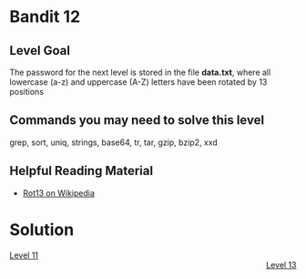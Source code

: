 <html>
<h1>Bandit 12</h1>

<h2 id="level-goal">Level Goal</h2>
<p>The password for the next level is stored in the file <strong>data.txt</strong>,
where all lowercase (a-z) and uppercase (A-Z) letters have been
rotated by 13 positions</p>

<h2 id="commands-you-may-need-to-solve-this-level">Commands you may need to solve this level</h2>
<p>grep, sort, uniq, strings, base64, tr, tar, gzip, bzip2, xxd</p>

<h2 id="helpful-reading-material">Helpful Reading Material</h2>
<ul>
  <li><a href="https://en.wikipedia.org/wiki/Rot13">Rot13 on Wikipedia</a></li>
</ul>


<h1>Solution</h1>
<div style="text-align: left"><a href="./bandit/tasks/bandit11.html">Level 11</a></div>
<div style="text-align: right"><a href="./bandit/tasks/bandit13.html">Level 13</a></div>
</html>
